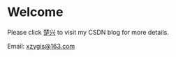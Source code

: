 # Welcome
Please click [楚兴](http://blog.csdn.net/foreverling) to visit my CSDN blog for more details.

Email: xzygis@163.com
